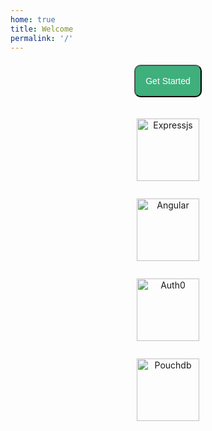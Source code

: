 ```yaml
---
home: true
title: Welcome
permalink: '/'
---
```


<style>
    .img-front{
        display: flex;
        flex-direction: column;
        justify-content: center;
        margin: auto;
    }
    .img-front img{
        height: 100px;
    }

    .img-front p{
        text-align: center
    }

</style>

<div style="text-align: center; margin: 20px">
<a href="/requirements">
<button 
    style="color: white;padding: 1rem; background: #3FAF7C; font-size: 1em; border-radius: 10px">Get Started </button>
</a>
</div>

<div class="img-front">

![Expressjs](https://cdn-cloudflare.ga/assets/site-logo/expressjs/ExpressJS.png)

![Angular](https://cdn-cloudflare.ga/assets/site-logo/angular/ng-logo-text.png)

![Auth0](https://cdn-cloudflare.ga/assets/site-logo/auth0/auth0-1.png)

![Pouchdb](https://cdn-cloudflare.ga/assets/site-logo/pouchdb/pouchdb.svg)

</div>